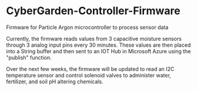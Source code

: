 # CyberGarden-Controller-Firmware
Firmware for Particle Argon microcontroller to process sensor data

Currently, the firmware reads values from 3 capacitive moisture sensors through 3 analog input pins every 30 minutes. These values are then placed into a String buffer and then sent to an IOT Hub in Microsoft Azure using the "publish" function.

Over the next few weeks, the firmware will be updated to read an I2C temperature sensor and control solenoid valves to administer water, fertilizer, and soil pH altering chemicals.

